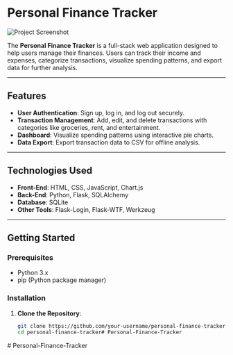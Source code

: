 # Personal Finance Tracker

![Project Screenshot](screenshot.png) <!-- Add a screenshot if available -->

The **Personal Finance Tracker** is a full-stack web application designed to help users manage their finances. Users can track their income and expenses, categorize transactions, visualize spending patterns, and export data for further analysis.

---

## Features
- **User Authentication**: Sign up, log in, and log out securely.
- **Transaction Management**: Add, edit, and delete transactions with categories like groceries, rent, and entertainment.
- **Dashboard**: Visualize spending patterns using interactive pie charts.
- **Data Export**: Export transaction data to CSV for offline analysis.

---

## Technologies Used
- **Front-End**: HTML, CSS, JavaScript, Chart.js
- **Back-End**: Python, Flask, SQLAlchemy
- **Database**: SQLite
- **Other Tools**: Flask-Login, Flask-WTF, Werkzeug

---

## Getting Started

### Prerequisites
- Python 3.x
- pip (Python package manager)

### Installation
1. **Clone the Repository**:
   ```bash
   git clone https://github.com/your-username/personal-finance-tracker.git
   cd personal-finance-tracker#   P e r s o n a l - F i n a n c e - T r a c k e r  
 #   P e r s o n a l - F i n a n c e - T r a c k e r  
 